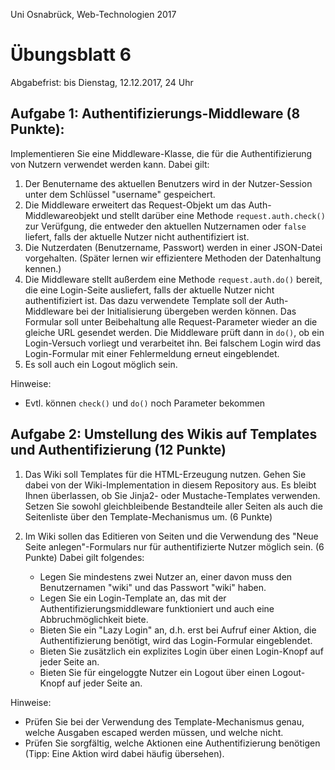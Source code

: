 Uni Osnabrück, Web-Technologien 2017

Übungsblatt 6
=============

Abgabefrist: bis Dienstag, 12.12.2017, 24 Uhr


Aufgabe 1: Authentifizierungs-Middleware (8 Punkte):
---------------------------------------------------

Implementieren Sie eine Middleware-Klasse, die für die Authentifizierung von Nutzern verwendet werden kann. Dabei gilt:
1. Der Benutername des aktuellen Benutzers wird in der Nutzer-Session unter dem Schlüssel "username" gespeichert.
2. Die Middleware erweitert das Request-Objekt um das Auth-Middlewareobjekt und stellt darüber eine Methode 
   `request.auth.check()` zur Verüfgung, die entweder den aktuellen Nutzernamen oder `false` liefert, falls der 
   aktuelle Nutzer nicht authentifiziert ist.
3. Die Nutzerdaten (Benutzername, Passwort) werden in einer JSON-Datei vorgehalten. (Später lernen wir effizientere 
   Methoden der Datenhaltung kennen.)
4. Die Middleware stellt außerdem eine Methode `request.auth.do()` bereit, die eine Login-Seite ausliefert, falls
   der aktuelle Nutzer nicht authentifiziert ist. Das dazu verwendete Template soll der Auth-Middleware bei der 
   Initialisierung übergeben werden können. Das Formular soll unter Beibehaltung alle Request-Parameter wieder an
   die gleiche URL gesendet werden. Die Middleware prüft dann in `do()`, ob ein Login-Versuch vorliegt und 
   verarbeitet ihn. Bei falschem Login wird das Login-Formular mit einer Fehlermeldung erneut eingeblendet.
5. Es soll auch ein Logout möglich sein.

Hinweise:
- Evtl. können `check()` und `do()` noch Parameter bekommen


Aufgabe 2: Umstellung des Wikis auf Templates und Authentifizierung (12 Punkte)
-------------------------------------------------------------------------------

1. Das Wiki soll Templates für die HTML-Erzeugung nutzen. Gehen Sie dabei von der Wiki-Implementation in diesem Repository 
aus. Es bleibt Ihnen überlassen, ob Sie Jinja2- oder Mustache-Templates verwenden. Setzen Sie sowohl gleichbleibende 
Bestandteile aller Seiten als auch die Seitenliste über den Template-Mechanismus um. (6 Punkte)

2. Im Wiki sollen das Editieren von Seiten und die Verwendung des "Neue Seite anlegen"-Formulars nur für authentifizierte 
Nutzer möglich sein. (6 Punkte) Dabei gilt folgendes:
    - Legen Sie mindestens zwei Nutzer an, einer davon muss den Benutzernamen "wiki" und das Passwort "wiki" haben.
    - Legen Sie ein Login-Template an, das mit der Authentifizierungsmiddleware funktioniert und auch eine 
      Abbruchmöglichkeit biete. 
    - Bieten Sie ein "Lazy Login" an, d.h. erst bei Aufruf einer Aktion, die Authentifizierung benötigt, wird das 
      Login-Formular eingeblendet.
    - Bieten Sie zusätzlich ein explizites Login über einen Login-Knopf auf jeder Seite an.
    - Bieten Sie für eingeloggte Nutzer ein Logout über einen Logout-Knopf auf jeder Seite an.
     
Hinweise:

- Prüfen Sie bei der Verwendung des Template-Mechanismus genau, welche Ausgaben escaped werden müssen, 
  und welche nicht. 
- Prüfen Sie sorgfältig, welche Aktionen eine Authentifizierung benötigen 
  (Tipp: Eine Aktion wird dabei häufig übersehen).
  
  